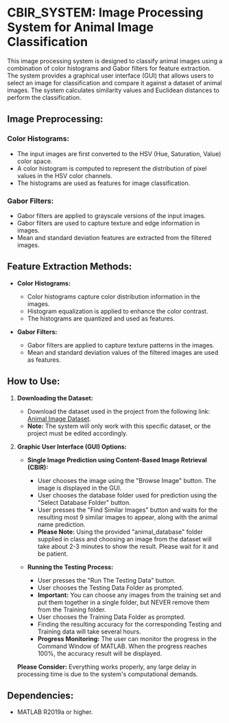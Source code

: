 # CBIR_SYSTEM: Image Processing System for Animal Image Classification

This image processing system is designed to classify animal images using a combination of color histograms and Gabor filters for feature extraction. The system provides a graphical user interface (GUI) that allows users to select an image for classification and compare it against a dataset of animal images. The system calculates similarity values and Euclidean distances to perform the classification.

## Image Preprocessing:

### Color Histograms:
- The input images are first converted to the HSV (Hue, Saturation, Value) color space.
- A color histogram is computed to represent the distribution of pixel values in the HSV color channels.
- The histograms are used as features for image classification.

### Gabor Filters:
- Gabor filters are applied to grayscale versions of the input images.
- Gabor filters are used to capture texture and edge information in images.
- Mean and standard deviation features are extracted from the filtered images.

## Feature Extraction Methods:

- **Color Histograms:**
  - Color histograms capture color distribution information in the images.
  - Histogram equalization is applied to enhance the color contrast.
  - The histograms are quantized and used as features.

- **Gabor Filters:**
  - Gabor filters are applied to capture texture patterns in the images.
  - Mean and standard deviation values of the filtered images are used as features.

## How to Use:

1. **Downloading the Dataset:**
   - Download the dataset used in the project from the following link: [Animal Image Dataset](https://www.csc.kth.se/~heydarma/Datasets.html).
   - **Note:** The system will only work with this specific dataset, or the project must be edited accordingly.

2. **Graphic User Interface (GUI) Options:**
   - **Single Image Prediction using Content-Based Image Retrieval (CBIR):**
     - User chooses the image using the "Browse Image" button. The image is displayed in the GUI.
     - User chooses the database folder used for prediction using the "Select Database Folder" button.
     - User presses the "Find Similar Images" button and waits for the resulting most 9 similar images to appear, along with the animal name prediction.
     - **Please Note:** Using the provided "animal_database" folder supplied in class and choosing an image from the dataset will take about 2-3 minutes to show the result. Please wait for it and be patient.
   
   - **Running the Testing Process:**
     - User presses the "Run The Testing Data" button.
     - User chooses the Testing Data Folder as prompted.
     - **Important:** You can choose any images from the training set and put them together in a single folder, but NEVER remove them from the Training folder.
     - User chooses the Training Data Folder as prompted.
     - Finding the resulting accuracy for the corresponding Testing and Training data will take several hours.
     - **Progress Monitoring:** The user can monitor the progress in the Command Window of MATLAB. When the progress reaches 100%, the accuracy result will be displayed.
  
   **Please Consider:** Everything works properly, any large delay in processing time is due to the system's computational demands.

## Dependencies:

- MATLAB R2019a or higher.
